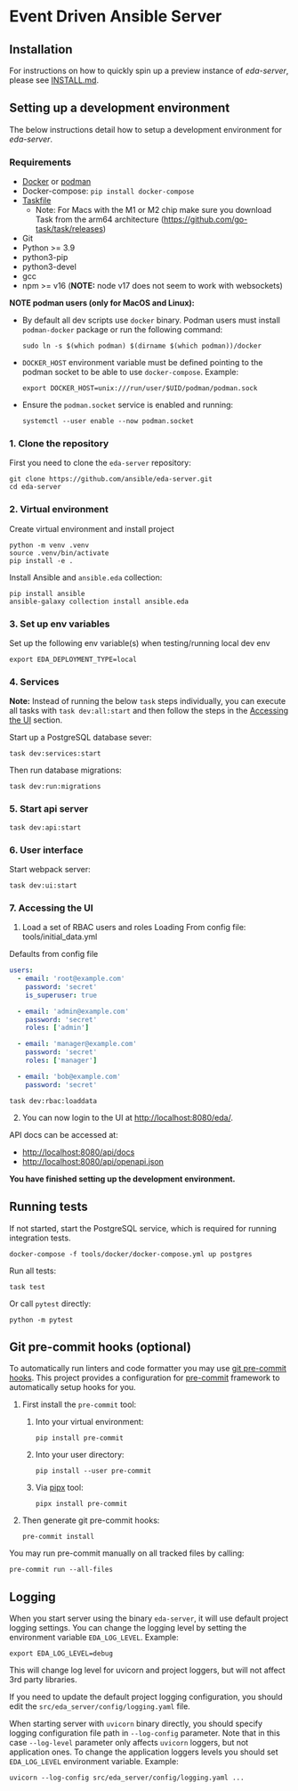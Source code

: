 # Event Driven Ansible Server

## Installation

For instructions on how to quickly spin up a preview instance of _eda-server_, please see [INSTALL.md](./INSTALL.md).

## Setting up a development environment

The below instructions detail how to setup a development environment for _eda-server_.

### Requirements

- [Docker](https://docs.docker.com/engine/install/) or [podman](https://podman.io/getting-started/installation)
- Docker-compose: `pip install docker-compose`
- [Taskfile](https://taskfile.dev/installation/)
  - Note: For Macs with the M1 or M2 chip make sure you download Task from the arm64 architecture (https://github.com/go-task/task/releases)
- Git
- Python >= 3.9
- python3-pip
- python3-devel
- gcc
- npm >= v16 (**NOTE:** node v17 does not seem to work with websockets)

**NOTE podman users (only for MacOS and Linux):**

- By default all dev scripts use `docker` binary. Podman users must install `podman-docker` package or run the following command:

      sudo ln -s $(which podman) $(dirname $(which podman))/docker

- `DOCKER_HOST` environment variable must be defined pointing to the podman socket to be able to use `docker-compose`. Example:

      export DOCKER_HOST=unix:///run/user/$UID/podman/podman.sock

- Ensure the `podman.socket` service is enabled and running:

      systemctl --user enable --now podman.socket

### 1. Clone the repository

First you need to clone the `eda-server` repository:

```shell
git clone https://github.com/ansible/eda-server.git
cd eda-server
```

### 2. Virtual environment

Create virtual environment and install project

```shell
python -m venv .venv
source .venv/bin/activate
pip install -e .
```

Install Ansible and `ansible.eda` collection:

```shell
pip install ansible
ansible-galaxy collection install ansible.eda
```

### 3. Set up env variables

Set up the following env variable(s) when testing/running local dev env

```shell
export EDA_DEPLOYMENT_TYPE=local
```

### 4. Services

**Note:**
Instead of running the below `task` steps individually, you can execute all tasks with `task dev:all:start` and then follow the steps in the
[Accessing the UI](#6-accessing-the-ui) section.

Start up a PostgreSQL database sever:

```shell
task dev:services:start
```

Then run database migrations:

```shell
task dev:run:migrations
```

### 5. Start api server

```shell
task dev:api:start
```

### 6. User interface

Start webpack server:

```shell
task dev:ui:start
```

### 7. Accessing the UI

1. Load a set of RBAC users and roles
   Loading From config file: tools/initial_data.yml 

Defaults from config file
```yaml
users:
  - email: 'root@example.com'
    password: 'secret'
    is_superuser: true

  - email: 'admin@example.com'
    password: 'secret'
    roles: ['admin']

  - email: 'manager@example.com'
    password: 'secret'
    roles: ['manager']

  - email: 'bob@example.com'
    password: 'secret'
```

```shell
task dev:rbac:loaddata
```

2. You can now login to the UI at <http://localhost:8080/eda/>.

API docs can be accessed at:

- <http://localhost:8080/api/docs>
- <http://localhost:8080/api/openapi.json>

**You have finished setting up the development environment.**

## Running tests

If not started, start the PostgreSQL service, which is required for running integration tests.

```shell
docker-compose -f tools/docker/docker-compose.yml up postgres
```

Run all tests:

```shell
task test
```

Or call `pytest` directly:

```shell
python -m pytest
```

## Git pre-commit hooks (optional)

To automatically run linters and code formatter you may use
[git pre-commit hooks](https://git-scm.com/book/en/v2/Customizing-Git-Git-Hooks).
This project provides a configuration for [pre-commit](https://pre-commit.com/)
framework to automatically setup hooks for you.

1. First install the `pre-commit` tool:
   1. Into your virtual environment:
      ```shell
      pip install pre-commit
      ```
   
   2. Into your user directory:
      ```shell
      pip install --user pre-commit
      ```
   3. Via [pipx](https://pypa.github.io/pipx/) tool: 
      ```shell
      pipx install pre-commit
      ```

2. Then generate git pre-commit hooks:
   ```shell
   pre-commit install
   ```

You may run pre-commit manually on all tracked files by calling:
```shell
pre-commit run --all-files
```


## Logging

When you start server using the binary `eda-server`, it will use default project
logging settings. You can change the logging level by setting the environment variable
`EDA_LOG_LEVEL`. Example:

```shell
export EDA_LOG_LEVEL=debug
```

This will change log level for uvicorn and project loggers, but will not affect 3rd party libraries.

If you need to update the default project logging configuration, you should edit the
`src/eda_server/config/logging.yaml` file.

When starting server with `uvicorn` binary directly, you should specify logging configuration
file path in `--log-config` parameter. Note that in this case `--log-level` parameter only
affects `uvicorn` loggers, but not application ones. To change the application loggers levels
you should set `EDA_LOG_LEVEL` environment variable. Example:

```shell
uvicorn --log-config src/eda_server/config/logging.yaml ...
```
